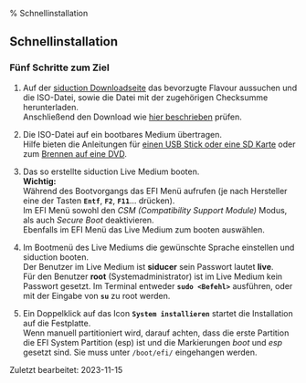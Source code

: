 % Schnellinstallation

## Schnellinstallation

### Fünf Schritte zum Ziel

1) Auf der [siduction Downloadseite](https://siduction.org/installation-media/) das bevorzugte Flavour aussuchen und die ISO-Datei, sowie die Datei mit der zugehörigen Checksumme herunterladen.  
  Anschließend den Download wie [hier beschrieben](0206-iso-dl_de.md#integritätsprüfung) prüfen.

2) Die ISO-Datei auf ein bootbares Medium übertragen.  
  Hilfe bieten die Anleitungen für [einen USB Stick oder eine SD Karte](0207-iso-to-usb-sd_de.md#iso-auf-usb-stick---speicherkarte) oder zum [Brennen auf eine DVD](0208-iso-to-dvd_de.md#iso-brennen).  

3) Das so erstellte siduction Live Medium booten.  
  **Wichtig:**  
  Während des Bootvorgangs das EFI Menü aufrufen (je nach Hersteller eine der Tasten **`Entf`**, **`F2`**, **`F11`**... drücken).  
  Im EFI Menü sowohl den *CSM (Compatibility Support Module)* Modus, als auch *Secure Boot* deaktivieren.  
  Ebenfalls im EFI Menü das Live Medium zum booten auswählen.

4) Im Bootmenü des Live Mediums die gewünschte Sprache einstellen und siduction booten.  
  Der Benutzer im Live Medium ist **siducer** sein Passwort lautet **live**.  
  Für den Benutzer **root** (Systemadministrator) ist im Live Medium kein Passwort gesetzt. Im Terminal entweder **`sudo <Befehl>`** ausführen, oder mit der Eingabe von **`su`** zu root werden.

5) Ein Doppelklick auf das Icon **`System installieren`** startet die Installation auf die Festplatte.  
  Wenn manuell partitioniert wird, darauf achten, dass die erste Partition die EFI System Partition (esp) ist und die Markierungen *boot* und *esp* gesetzt sind. Sie muss unter `/boot/efi/` eingehangen werden.

<div id="rev">Zuletzt bearbeitet: 2023-11-15</div>
